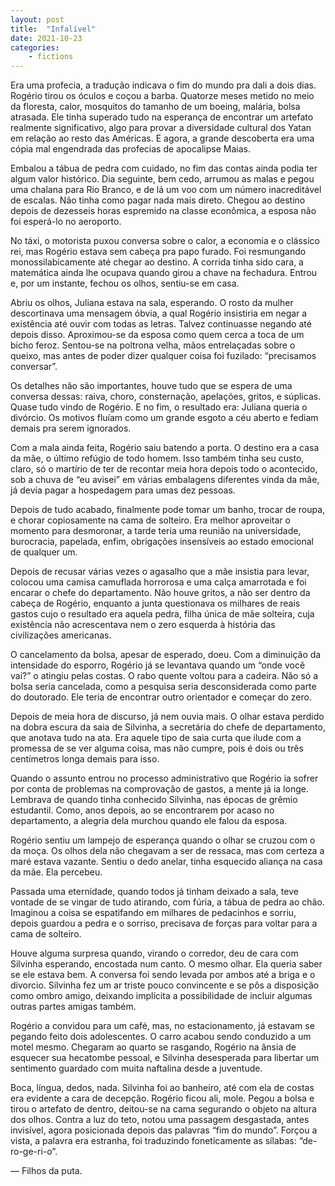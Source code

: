 ```yaml
---
layout: post
title:  "Infalível"
date: 2021-10-23
categories: 
    - fictions
---
```


Era uma profecia, a tradução indicava o fim do mundo pra dali a dois dias. Rogério tirou os óculos e coçou a barba. Quatorze meses metido no meio da floresta, calor, mosquitos do tamanho de um boeing, malária, bolsa atrasada. Ele tinha superado tudo na esperança de encontrar um artefato realmente significativo, algo para provar a diversidade cultural dos Yatan em relação ao resto das Américas. E agora, a grande descoberta era uma cópia mal engendrada das profecias de apocalipse Maias.

<!--more-->

Embalou a tábua de pedra com cuidado, no fim das contas ainda podia ter algum valor histórico. Dia seguinte, bem cedo, arrumou as malas e pegou uma chalana para Rio Branco, e de lá um voo com um número inacreditável de escalas. Não tinha como pagar nada mais direto. Chegou ao destino depois de dezesseis horas espremido na classe econômica, a esposa não foi esperá-lo no aeroporto.

No táxi, o motorista puxou conversa sobre o calor, a economia e o clássico rei, mas Rogério estava sem cabeça pra papo furado. Foi resmungando monossilabicamente até chegar ao destino. A corrida tinha sido cara, a matemática ainda lhe ocupava quando girou a chave na fechadura. Entrou e, por um instante, fechou os olhos, sentiu-se em casa.

Abriu os olhos, Juliana estava na sala, esperando. O rosto da mulher descortinava uma mensagem óbvia, a qual Rogério insistiria em negar a existência até ouvir com todas as letras. Talvez continuasse negando até depois disso. Aproximou-se da esposa como quem cerca a toca de um bicho feroz. Sentou-se na poltrona velha, mãos entrelaçadas sobre o queixo, mas antes de poder dizer qualquer coisa foi fuzilado: “precisamos conversar”.

Os detalhes não são importantes, houve tudo que se espera de uma conversa dessas: raiva, choro, consternação, apelações, gritos, e súplicas. Quase tudo vindo de Rogério. E no fim, o resultado era: Juliana queria o divórcio. Os motivos fluíam como um grande esgoto a céu aberto e fediam demais pra serem ignorados.

Com a mala ainda feita, Rogério saiu batendo a porta. O destino era a casa da mãe, o último refúgio de todo homem. Isso também tinha seu custo, claro, só o martírio de ter de recontar meia hora depois todo o acontecido, sob a chuva de “eu avisei” em várias embalagens diferentes vinda da mãe, já devia pagar a hospedagem para umas dez pessoas.

Depois de tudo acabado, finalmente pode tomar um banho, trocar de roupa, e chorar copiosamente na cama de solteiro. Era melhor aproveitar o momento para desmoronar, a tarde teria uma reunião na universidade, burocracia, papelada, enfim, obrigações insensíveis ao estado emocional de qualquer um.

Depois de recusar várias vezes o agasalho que a mãe insistia para levar, colocou uma camisa camuflada horrorosa e uma calça amarrotada e foi encarar o chefe do departamento. Não houve gritos, a não ser dentro da cabeça de Rogério, enquanto a junta questionava os milhares de reais gastos cujo o resultado era aquela pedra, filha única de mãe solteira, cuja existência não acrescentava nem o zero esquerda à história das civilizações americanas.

O cancelamento da bolsa, apesar de esperado, doeu. Com a diminuição da intensidade do esporro, Rogério já se levantava quando um “onde você vai?” o atingiu pelas costas. O rabo quente voltou para a cadeira. Não só a bolsa seria cancelada, como a pesquisa seria desconsiderada como parte do doutorado. Ele teria de encontrar outro orientador e começar do zero.

Depois de meia hora de discurso, já nem ouvia mais. O olhar estava perdido na dobra escura da saia de Silvinha, a secretária do chefe de departamento, que anotava tudo na ata. Era aquele tipo de saia curta que ilude com a promessa de se ver alguma coisa, mas não cumpre, pois é dois ou três centímetros longa demais para isso.

Quando o assunto entrou no processo administrativo que Rogério ia sofrer por conta de problemas na comprovação de gastos, a mente já ia longe. Lembrava de quando tinha conhecido Silvinha, nas épocas de grêmio estudantil. Como, anos depois, ao se encontrarem por acaso no departamento, a alegria dela murchou quando ele falou da esposa.

Rogério sentiu um lampejo de esperança quando o olhar se cruzou com o da moça. Os olhos dela não chegavam a ser de ressaca, mas com certeza a maré estava vazante. Sentiu o dedo anelar, tinha esquecido aliança na casa da mãe. Ela percebeu.

Passada uma eternidade, quando todos já tinham deixado a sala, teve vontade de se vingar de tudo atirando, com fúria, a tábua de pedra ao chão. Imaginou a coisa se espatifando em milhares de pedacinhos e sorriu, depois guardou a pedra e o sorriso, precisava de forças para voltar para a cama de solteiro.

Houve alguma surpresa quando, virando o corredor, deu de cara com Silvinha esperando, encostada num canto. O mesmo olhar. Ela queria saber se ele estava bem. A conversa foi sendo levada por ambos até a briga e o divorcio. Silvinha fez um ar triste pouco convincente e se pôs a disposição como ombro amigo, deixando implícita a possibilidade de incluir algumas outras partes amigas também.

Rogério a convidou para um café, mas, no estacionamento, já estavam se pegando feito dois adolescentes. O carro acabou sendo conduzido a um motel mesmo. Chegaram ao quarto se rasgando, Rogério na ânsia de esquecer sua hecatombe pessoal, e Silvinha desesperada para libertar um sentimento guardado com muita naftalina desde a juventude.

Boca, língua, dedos, nada. Silvinha foi ao banheiro, até com ela de costas era evidente a cara de decepção. Rogério ficou ali, mole. Pegou a bolsa e tirou o artefato de dentro, deitou-se na cama segurando o objeto na altura dos olhos. Contra a luz do teto, notou uma passagem desgastada, antes invisível, agora posicionada depois das palavras “fim do mundo”. Forçou a vista, a palavra era estranha, foi traduzindo foneticamente as sílabas: “de-ro-ge-ri-o”.

— Filhos da puta.